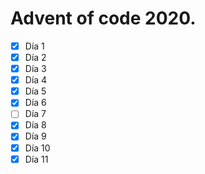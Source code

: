 # Advent of code 2020.

- [x] Día 1
- [x] Día 2
- [x] Día 3
- [x] Día 4
- [x] Día 5
- [x] Día 6
- [ ] Día 7
- [x] Día 8
- [x] Día 9
- [x] Día 10
- [x] Día 11